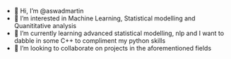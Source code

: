 - 👋 Hi, I’m @aswadmartin
- 👀 I’m interested in Machine Learning, Statistical modelling and Quanititative analysis
- 🌱 I’m currently learning advanced statistical modelling, nlp and I want to dabble in some C++ to compliment my python skills
- 💞️ I’m looking to collaborate on projects in the aforementioned fields

<!---
aswadmartin/aswadmartin is a ✨ special ✨ repository because its `README.md` (this file) appears on your GitHub profile.
You can click the Preview link to take a look at your changes.
--->
